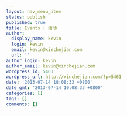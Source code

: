 ```yaml
---
layout: nav_menu_item
status: publish
published: true
title: Events | 活动
author:
  display_name: kevin
  login: kevin
  email: kevin@xinchejian.com
  url: ''
author_login: kevin
author_email: kevin@xinchejian.com
wordpress_id: 5461
wordpress_url: http://xinchejian.com/?p=5461
date: '2013-07-14 18:08:33 +0800'
date_gmt: '2013-07-14 10:08:33 +0800'
categories: []
tags: []
comments: []
---
```


